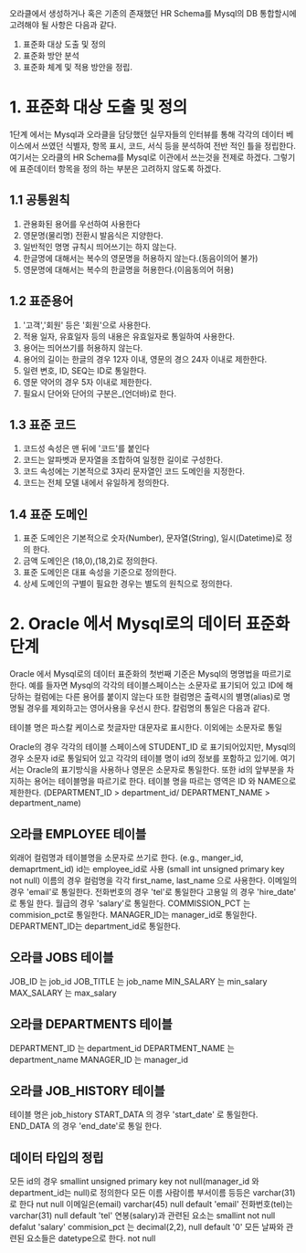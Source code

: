 오라클에서 생성하거나 혹은 기존의 존재했던 HR Schema를 Mysql의 DB 통합할시에 고려해야 될 사항은 다음과 같다.
1. 표준화 대상 도출 및 정의
2. 표준화 방안 분석
3. 표준화 체계 및 적용 방안을 정립.

# 1. 표준화 대상 도출 및 정의
1단계 에서는 Mysql과 오라클을 담당했던 실무자들의 인터뷰를 통해 각각의 데이터 베이스에서 쓰였던 식별자, 항목 표시, 코드, 서식 등을 분석하여
전반 적인 틀을 정립한다. 
여기서는 오라클의 HR Schema를 Mysql로 이관에서 쓰는것을 전제로 하겠다. 그렇기에 표준데이터 항목을 정의 하는 부분은 고려하지 않도록 하겠다. 

## 1.1 공통원칙
1) 관용화된 용어를 우선하여 사용한다
2) 영문명(물리명) 전환시 발음식은 지양한다.
3) 일반적인 명명 규칙시 띄어쓰기는 하지 않는다. 
4) 한글명에 대해서는 복수의 영문명을 허용하지 않는다.(동음이의어 불가)
5) 영문명에 대해서는 복수의 한글명을 허용한다.(이음동의어 허용)

## 1.2 표준용어
1) '고객','회원' 등은 '회원'으로 사용한다.
2) 적용 일자, 유효일자 등의 내용은 유효일자로 통일하여 사용한다.
3) 용어는 띄어쓰기를 허용하지 않는다.
4) 용어의 길이는 한글의 경우 12자 이내, 영문의 경으 24자 이내로 제한한다.
5) 일련 변호, ID, SEQ는 ID로 통일한다.
6) 영문 약어의 경우 5자 이내로 제한한다.
7) 필요시 단어와 단어의 구분은_(언더바)로 한다.

## 1.3 표준 코드
1) 코드성 속성은 맨 뒤에 '코드'를 붙인다 
2) 코드는 알파벳과 문자열을 조합하여 일정한 길이로 구성한다.
3) 코드 속성에는 기본적으로 3자리 문자열인 코드 도메인을 지정한다.
4) 코드는 전체 모델 내에서 유일하게 정의한다. 


## 1.4 표준 도메인
1) 표준 도메인은 기본적으로 숫자(Number), 문자열(String), 일시(Datetime)로 정의 한다. 
2) 금액 도메인은 (18,0),(18,2)로 정의한다.
3) 표준 도메인은 대표 속성을 기준으로 정의한다.
4) 상세 도메인의 구별이 필요한 경우는 별도의 원칙으로 정의한다. 


# 2. Oracle 에서 Mysql로의 데이터 표준화 단계
Oracle 에서 Mysql로의 데이터 표준화의 첫번째 기준은 Mysql의 명명법을 따르기로 한다.
예를 들자면 Mysql의 각각의 테이블스페이스는 소문자로 표기되어 있고 ID에 해당하는 컬럼에는 다른 용어를 붙이지 않는다
또한 컬럼명은 출력시의 별명(alias)로 명명될 경우를 제외하고는 영어사용을 우선시 한다.
칼럼명의 통일은 다음과 같다. 

테이블 명은 파스칼 케이스로 첫글자만 대문자로 표시한다. 이외에는 소문자로 통일

Oracle의 경우 각각의 테이블 스페이스에 STUDENT_ID 로 표기되어있지만, Mysql의 경우 소문자 id로 통일되어 있고 각각의
테이블 명이 id의 정보를 포함하고 있기에. 여기서는 Oracle의 표기방식을 사용하나 영문은 소문자로 통일한다. 또한 id의 앞부분을 차지하는 
용어는 테이블명을 따르기로 한다. 테이블 명을 따르는 영역은 ID 와 NAME으로 제한한다. (DEPARTMENT_ID > department_id/ DEPARTMENT_NAME > department_name)   

## 오라클 EMPLOYEE 테이블
외래어 컬럼명과 테이블명을 소문자로 쓰기로 한다. (e.g., manger_id, demaprtment_id)
id는 employee_id로 사용 (small int unsigned primary key not null)
이름의 경우 컬럼명을 각각 first_name, last_name 으로 사용한다. 
이메일의 경우 'email'로 통일한다.
전화번호의 경우 'tel'로 통일한다
고용일 의 경우 'hire_date' 로 통일 한다.
월급의 경우 'salary'로 통일한다.
COMMISSION_PCT 는 commision_pct로 통일한다.
MANAGER_ID는 manager_id로 통일한다.
DEPARTMENT_ID는 department_id로 통일한다.

## 오라클 JOBS 테이블
JOB_ID 는 job_id
JOB_TITLE 는 job_name
MIN_SALARY 는 min_salary
MAX_SALARY 는 max_salary

## 오라클 DEPARTMENTS 테이블
DEPARTMENT_ID 는 department_id
DEPARTMENT_NAME 는 department_name
MANAGER_ID 는 manager_id

## 오라클 JOB_HISTORY 테이블
테이블 명은 job_history
START_DATA 의 경우 'start_date' 로 통일한다.
END_DATA 의 경우 'end_date'로 통일 한다. 


## 데이터 타입의 정립
모든 id의 경우 smallint unsigned primary key not null(manager_id 와 department_id는 null)로 정의한다
모든 이름 사람이름 부서이름 등등은 varchar(31)로 한다 nut null
이메일은(email) varchar(45) null default 'email'
전화번호(tel)는 varchar(31) null default 'tel'
연봉(salary)과 관련된 요소는 smallint not null defalut 'salary'
commision_pct 는 decimal(2,2), null default '0'
모든 날짜와 관련된 요소들은 datetype으로 한다. not null 
